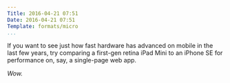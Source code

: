 ```yaml
---
Title: 2016-04-21 07:51
Date: 2016-04-21 07:51
Template: formats/micro
...
```


If you want to see just how fast hardware has advanced on mobile in the last few years, try comparing a first-gen retina iPad Mini to an iPhone SE for performance on, say, a single-page web app.

*Wow.*
